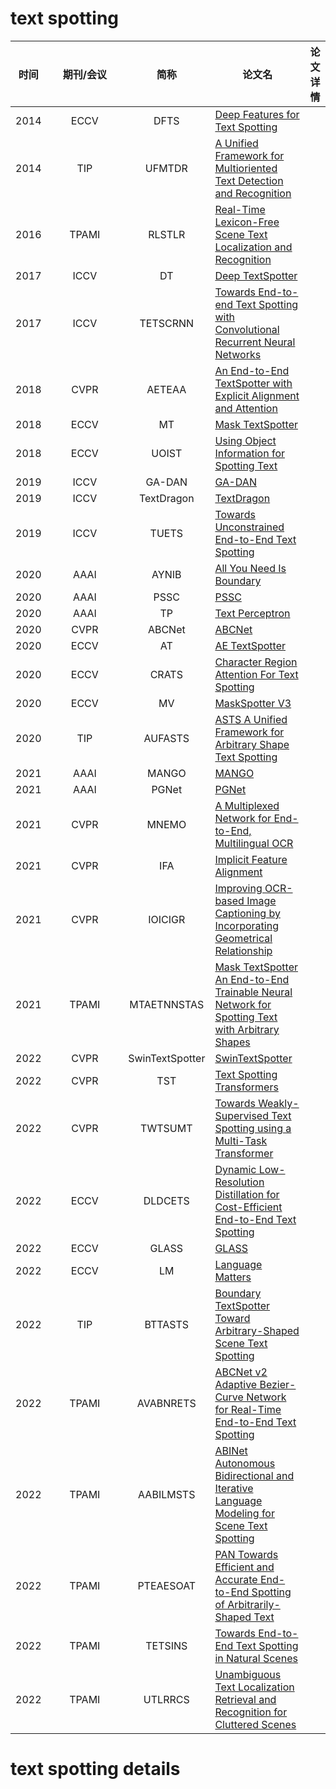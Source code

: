 # text spotting

|时间|<div style="width: 80pt">期刊/会议<div>| 简称 |论文名| 论文详情 |
| :---: | :---: | :---: | --- | :---: |
| 2014 | ECCV | DFTS | [Deep Features for Text Spotting](https://github.com/omtcyang/iOPENText/blob/main/paper%20review/text%20spotting/2014-ECCV-Deep%20Features%20for%20Text%20Spotting.pdf) ||
| 2014 | TIP | UFMTDR | [A Unified Framework for Multioriented Text Detection and Recognition](https://github.com/omtcyang/iOPENText/blob/main/paper%20review/text%20spotting/2014-TIP-A_Unified_Framework_for_Multioriented_Text_Detection_and_Recognition.pdf) ||
| 2016 | TPAMI | RLSTLR | [Real-Time Lexicon-Free Scene Text Localization and Recognition](https://github.com/omtcyang/iOPENText/blob/main/paper%20review/text%20spotting/2016-TPAMI-Real-Time_Lexicon-Free_Scene_Text_Localization_and_Recognition.pdf) ||
| 2017 | ICCV | DT | [Deep TextSpotter](https://github.com/omtcyang/iOPENText/blob/main/paper%20review/text%20spotting/2017-ICCV-Deep%20TextSpotter.pdf) ||
| 2017 | ICCV | TETSCRNN | [Towards End-to-end Text Spotting with Convolutional Recurrent Neural Networks](https://github.com/omtcyang/iOPENText/blob/main/paper%20review/text%20spotting/2017-ICCV-Towards%20End-to-end%20Text%20Spotting%20with%20Convolutional%20Recurrent%20Neural%20Networks.pdf) ||
| 2018 | CVPR | AETEAA | [An End-to-End TextSpotter with Explicit Alignment and Attention](https://github.com/omtcyang/iOPENText/blob/main/paper%20review/text%20spotting/2018-CVPR-An%20End-to-End%20TextSpotter%20with%20Explicit%20Alignment%20and%20Attention.pdf) ||
| 2018 | ECCV | MT | [Mask TextSpotter](https://github.com/omtcyang/iOPENText/blob/main/paper%20review/text%20spotting/2018-ECCV-Mask%20TextSpotter.pdf) ||
| 2018 | ECCV | UOIST | [Using Object Information for Spotting Text](https://github.com/omtcyang/iOPENText/blob/main/paper%20review/text%20spotting/2018-ECCV-Using%20Object%20Information%20for%20Spotting%20Text.pdf) ||
| 2019 | ICCV | GA-DAN | [GA-DAN](https://github.com/omtcyang/iOPENText/blob/main/paper%20review/text%20spotting/2019-ICCV-GA-DAN.pdf) ||
| 2019 | ICCV | TextDragon | [TextDragon](https://github.com/omtcyang/iOPENText/blob/main/paper%20review/text%20spotting/2019-ICCV-TextDragon.pdf) ||
| 2019 | ICCV | TUETS | [Towards Unconstrained End-to-End Text Spotting](https://github.com/omtcyang/iOPENText/blob/main/paper%20review/text%20spotting/2019-ICCV-Towards%20Unconstrained%20End-to-End%20Text%20Spotting.pdf) ||
| 2020 | AAAI | AYNIB | [All You Need Is Boundary](https://github.com/omtcyang/iOPENText/blob/main/paper%20review/text%20spotting/2020-AAAI-All%20You%20Need%20Is%20Boundary.pdf) ||
| 2020 | AAAI | PSSC | [PSSC](https://github.com/omtcyang/iOPENText/blob/main/paper%20review/text%20spotting/2020-AAAI-PSSC.pdf) ||
| 2020 | AAAI | TP | [Text Perceptron](https://github.com/omtcyang/iOPENText/blob/main/paper%20review/text%20spotting/2020-AAAI-Text%20Perceptron.pdf) ||
| 2020 | CVPR | ABCNet | [ABCNet](https://github.com/omtcyang/iOPENText/blob/main/paper%20review/text%20spotting/2020-CVPR-ABCNet.pdf) ||
| 2020 | ECCV | AT | [AE TextSpotter](https://github.com/omtcyang/iOPENText/blob/main/paper%20review/text%20spotting/2020-ECCV-AE%20TextSpotter.pdf) ||
| 2020 | ECCV | CRATS | [Character Region Attention For Text Spotting](https://github.com/omtcyang/iOPENText/blob/main/paper%20review/text%20spotting/2020-ECCV-Character%20Region%20Attention%20For%20Text%20Spotting.pdf) ||
| 2020 | ECCV | MV | [MaskSpotter V3](https://github.com/omtcyang/iOPENText/blob/main/paper%20review/text%20spotting/2020-ECCV-MaskSpotter%20V3.pdf) ||
| 2020 | TIP | AUFASTS | [ASTS A Unified Framework for Arbitrary Shape Text Spotting](https://github.com/omtcyang/iOPENText/blob/main/paper%20review/text%20spotting/2020-TIP-ASTS_A_Unified_Framework_for_Arbitrary_Shape_Text_Spotting.pdf) ||
| 2021 | AAAI | MANGO | [MANGO](https://github.com/omtcyang/iOPENText/blob/main/paper%20review/text%20spotting/2021-AAAI-MANGO.pdf) ||
| 2021 | AAAI | PGNet | [PGNet](https://github.com/omtcyang/iOPENText/blob/main/paper%20review/text%20spotting/2021-AAAI-PGNet.pdf) ||
| 2021 | CVPR | MNEMO | [A Multiplexed Network for End-to-End, Multilingual OCR](https://github.com/omtcyang/iOPENText/blob/main/paper%20review/text%20spotting/2021-CVPR-A%20Multiplexed%20Network%20for%20End-to-End,%20Multilingual%20OCR.pdf) ||
| 2021 | CVPR | IFA | [Implicit Feature Alignment](https://github.com/omtcyang/iOPENText/blob/main/paper%20review/text%20spotting/2021-CVPR-Implicit%20Feature%20Alignment.pdf) ||
| 2021 | CVPR | IOICIGR | [Improving OCR-based Image Captioning by Incorporating Geometrical Relationship](https://github.com/omtcyang/iOPENText/blob/main/paper%20review/text%20spotting/2021-CVPR-Improving%20OCR-based%20Image%20Captioning%20by%20Incorporating%20Geometrical%20Relationship.pdf) ||
| 2021 | TPAMI | MTAETNNSTAS | [Mask TextSpotter An End-to-End Trainable Neural Network for Spotting Text with Arbitrary Shapes](https://github.com/omtcyang/iOPENText/blob/main/paper%20review/text%20spotting/2021-TPAMI-Mask_TextSpotter_An_End-to-End_Trainable_Neural_Network_for_Spotting_Text_with_Arbitrary_Shapes.pdf) ||
| 2022 | CVPR | SwinTextSpotter | [SwinTextSpotter](https://github.com/omtcyang/iOPENText/blob/main/paper%20review/text%20spotting/2022-CVPR-SwinTextSpotter.pdf) ||
| 2022 | CVPR | TST | [Text Spotting Transformers](https://github.com/omtcyang/iOPENText/blob/main/paper%20review/text%20spotting/2022-CVPR-Text%20Spotting%20Transformers.pdf) ||
| 2022 | CVPR | TWTSUMT | [Towards Weakly-Supervised Text Spotting using a Multi-Task Transformer](https://github.com/omtcyang/iOPENText/blob/main/paper%20review/text%20spotting/2022-CVPR-Towards%20Weakly-Supervised%20Text%20Spotting%20using%20a%20Multi-Task%20Transformer.pdf) ||
| 2022 | ECCV | DLDCETS | [Dynamic Low-Resolution Distillation for Cost-Efficient End-to-End Text Spotting](https://github.com/omtcyang/iOPENText/blob/main/paper%20review/text%20spotting/2022-ECCV-Dynamic%20Low-Resolution%20Distillation%20for%20Cost-Efficient%20End-to-End%20Text%20Spotting.pdf) ||
| 2022 | ECCV | GLASS | [GLASS](https://github.com/omtcyang/iOPENText/blob/main/paper%20review/text%20spotting/2022-ECCV-GLASS.pdf) ||
| 2022 | ECCV | LM | [Language Matters](https://github.com/omtcyang/iOPENText/blob/main/paper%20review/text%20spotting/2022-ECCV-Language%20Matters.pdf) ||
| 2022 | TIP | BTTASTS | [Boundary TextSpotter Toward Arbitrary-Shaped Scene Text Spotting](https://github.com/omtcyang/iOPENText/blob/main/paper%20review/text%20spotting/2022-TIP-Boundary_TextSpotter_Toward_Arbitrary-Shaped_Scene_Text_Spotting.pdf) ||
| 2022 | TPAMI | AVABNRETS | [ABCNet v2 Adaptive Bezier-Curve Network for Real-Time End-to-End Text Spotting](https://github.com/omtcyang/iOPENText/blob/main/paper%20review/text%20spotting/2022-TPAMI-ABCNet_v2_Adaptive_Bezier-Curve_Network_for_Real-Time_End-to-End_Text_Spotting.pdf) ||
| 2022 | TPAMI | AABILMSTS | [ABINet Autonomous Bidirectional and Iterative Language Modeling for Scene Text Spotting](https://github.com/omtcyang/iOPENText/blob/main/paper%20review/text%20spotting/2022-TPAMI-ABINet_Autonomous_Bidirectional_and_Iterative_Language_Modeling_for_Scene_Text_Spotting.pdf) ||
| 2022 | TPAMI | PTEAESOAT | [PAN Towards Efficient and Accurate End-to-End Spotting of Arbitrarily-Shaped Text](https://github.com/omtcyang/iOPENText/blob/main/paper%20review/text%20spotting/2022-TPAMI-PAN_Towards_Efficient_and_Accurate_End-to-End_Spotting_of_Arbitrarily-Shaped_Text.pdf) ||
| 2022 | TPAMI | TETSINS | [Towards End-to-End Text Spotting in Natural Scenes](https://github.com/omtcyang/iOPENText/blob/main/paper%20review/text%20spotting/2022-TPAMI-Towards_End-to-End_Text_Spotting_in_Natural_Scenes.pdf) ||
| 2022 | TPAMI | UTLRRCS | [Unambiguous Text Localization Retrieval and Recognition for Cluttered Scenes](https://github.com/omtcyang/iOPENText/blob/main/paper%20review/text%20spotting/2022-TPAMI-Unambiguous_Text_Localization_Retrieval_and_Recognition_for_Cluttered_Scenes.pdf) ||
# text spotting details

